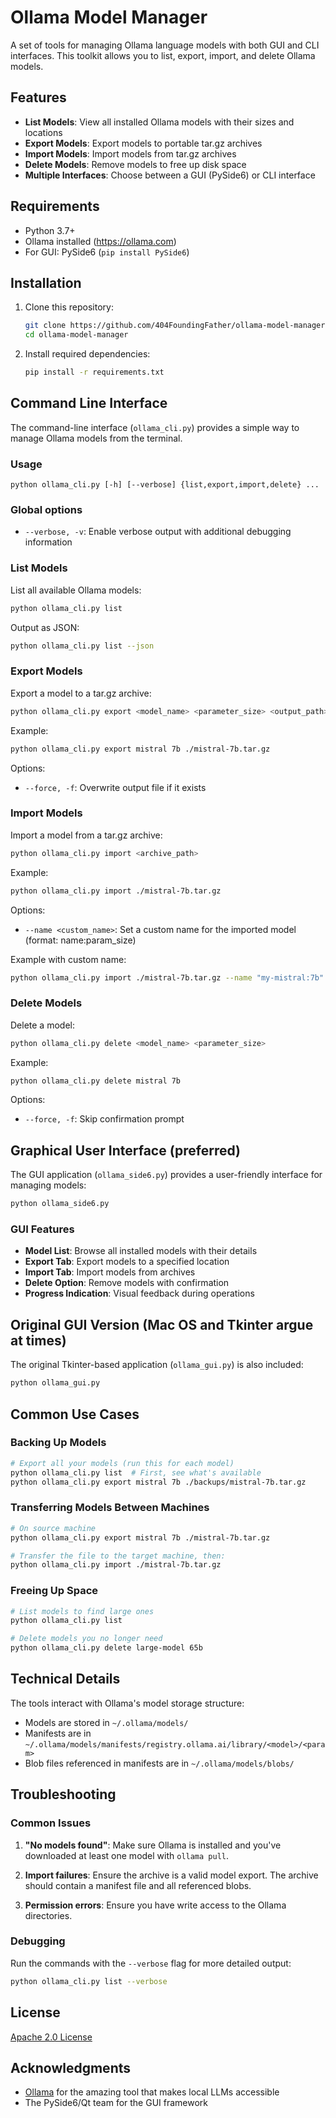# Ollama Model Manager

A set of tools for managing Ollama language models with both GUI and CLI interfaces. This toolkit allows you to list, export, import, and delete Ollama models.

## Features

- **List Models**: View all installed Ollama models with their sizes and locations
- **Export Models**: Export models to portable tar.gz archives
- **Import Models**: Import models from tar.gz archives
- **Delete Models**: Remove models to free up disk space
- **Multiple Interfaces**: Choose between a GUI (PySide6) or CLI interface

## Requirements

- Python 3.7+
- Ollama installed (https://ollama.com)
- For GUI: PySide6 (`pip install PySide6`)

## Installation

1. Clone this repository:
   ```bash
   git clone https://github.com/404FoundingFather/ollama-model-manager.git
   cd ollama-model-manager
   ```

2. Install required dependencies:
   ```bash
   pip install -r requirements.txt
   ```

## Command Line Interface

The command-line interface (`ollama_cli.py`) provides a simple way to manage Ollama models from the terminal.

### Usage

```
python ollama_cli.py [-h] [--verbose] {list,export,import,delete} ...
```

### Global options

- `--verbose, -v`: Enable verbose output with additional debugging information

### List Models

List all available Ollama models:

```bash
python ollama_cli.py list
```

Output as JSON:

```bash
python ollama_cli.py list --json
```

### Export Models

Export a model to a tar.gz archive:

```bash
python ollama_cli.py export <model_name> <parameter_size> <output_path>
```

Example:
```bash
python ollama_cli.py export mistral 7b ./mistral-7b.tar.gz
```

Options:
- `--force, -f`: Overwrite output file if it exists

### Import Models

Import a model from a tar.gz archive:

```bash
python ollama_cli.py import <archive_path>
```

Example:
```bash
python ollama_cli.py import ./mistral-7b.tar.gz
```

Options:
- `--name <custom_name>`: Set a custom name for the imported model (format: name:param_size)

Example with custom name:
```bash
python ollama_cli.py import ./mistral-7b.tar.gz --name "my-mistral:7b"
```

### Delete Models

Delete a model:

```bash
python ollama_cli.py delete <model_name> <parameter_size>
```

Example:
```bash
python ollama_cli.py delete mistral 7b
```

Options:
- `--force, -f`: Skip confirmation prompt


## Graphical User Interface (preferred)

The GUI application (`ollama_side6.py`) provides a user-friendly interface for managing models:

```bash
python ollama_side6.py
```

### GUI Features

- **Model List**: Browse all installed models with their details
- **Export Tab**: Export models to a specified location
- **Import Tab**: Import models from archives
- **Delete Option**: Remove models with confirmation
- **Progress Indication**: Visual feedback during operations


## Original GUI Version (Mac OS and Tkinter argue at times)

The original Tkinter-based application (`ollama_gui.py`) is also included:

```bash
python ollama_gui.py
```

## Common Use Cases

### Backing Up Models

```bash
# Export all your models (run this for each model)
python ollama_cli.py list  # First, see what's available
python ollama_cli.py export mistral 7b ./backups/mistral-7b.tar.gz
```

### Transferring Models Between Machines

```bash
# On source machine
python ollama_cli.py export mistral 7b ./mistral-7b.tar.gz

# Transfer the file to the target machine, then:
python ollama_cli.py import ./mistral-7b.tar.gz
```

### Freeing Up Space

```bash
# List models to find large ones
python ollama_cli.py list

# Delete models you no longer need
python ollama_cli.py delete large-model 65b
```

## Technical Details

The tools interact with Ollama's model storage structure:
- Models are stored in `~/.ollama/models/`
- Manifests are in `~/.ollama/models/manifests/registry.ollama.ai/library/<model>/<param>`
- Blob files referenced in manifests are in `~/.ollama/models/blobs/`

## Troubleshooting

### Common Issues

1. **"No models found"**: Make sure Ollama is installed and you've downloaded at least one model with `ollama pull`.

2. **Import failures**: Ensure the archive is a valid model export. The archive should contain a manifest file and all referenced blobs.

3. **Permission errors**: Ensure you have write access to the Ollama directories.

### Debugging

Run the commands with the `--verbose` flag for more detailed output:

```bash
python ollama_cli.py list --verbose
```

## License

[Apache 2.0 License](LICENSE)

## Acknowledgments

- [Ollama](https://ollama.com) for the amazing tool that makes local LLMs accessible
- The PySide6/Qt team for the GUI framework